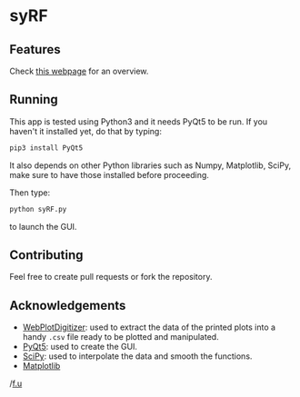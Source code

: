# syRF

## Features
Check [this webpage](https://urbanij.github.io/syRF/) for an overview.

## Running

This app is tested using Python3 and it needs PyQt5 to be run. If you haven't it installed yet, do that by typing:
```sh
pip3 install PyQt5
```
It also depends on other Python libraries such as Numpy, Matplotlib, SciPy, make sure to have those installed before proceeding.

Then type:
```sh
python syRF.py
```
to launch the GUI.

## Contributing
Feel free to create pull requests or fork the repository.

## Acknowledgements

- [WebPlotDigitizer](https://automeris.io/WebPlotDigitizer/): used to extract the data of the printed plots into a handy `.csv` file ready to be plotted and manipulated.
- [PyQt5](https://pypi.python.org/pypi/PyQt5): used to create the GUI.
- [SciPy](https://www.scipy.org/): used to interpolate the data and smooth the functions.
- [Matplotlib](https://matplotlib.org/)



/[f.u](https://github.com/urbanij)